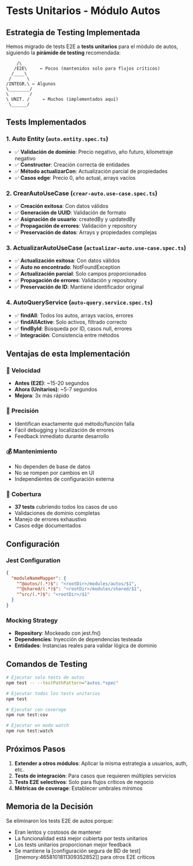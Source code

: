 # Tests Unitarios - Módulo Autos

## Estrategia de Testing Implementada

Hemos migrado de tests E2E a **tests unitarios** para el módulo de autos, siguiendo la **pirámide de testing** recomendada:

```
    /\
   /E2E\     ← Pocos (mantenidos solo para flujos críticos)
  /____\
 /      \
/INTEGR.\ ← Algunos 
\________/
\        /
\ UNIT. /     ← Muchos (implementados aquí)
 \______/
```

## Tests Implementados

### 1. **Auto Entity** (`auto.entity.spec.ts`)
- ✅ **Validación de dominio**: Precio negativo, año futuro, kilometraje negativo
- ✅ **Constructor**: Creación correcta de entidades
- ✅ **Método actualizarCon**: Actualización parcial de propiedades
- ✅ **Casos edge**: Precio 0, año actual, arrays vacíos

### 2. **CrearAutoUseCase** (`crear-auto.use-case.spec.ts`)
- ✅ **Creación exitosa**: Con datos válidos
- ✅ **Generación de UUID**: Validación de formato
- ✅ **Asignación de usuario**: createdBy y updatedBy
- ✅ **Propagación de errores**: Validación y repository
- ✅ **Preservación de datos**: Arrays y propiedades complejas

### 3. **ActualizarAutoUseCase** (`actualizar-auto.use-case.spec.ts`)
- ✅ **Actualización exitosa**: Con datos válidos
- ✅ **Auto no encontrado**: NotFoundException
- ✅ **Actualización parcial**: Solo campos proporcionados
- ✅ **Propagación de errores**: Validación y repository
- ✅ **Preservación de ID**: Mantiene identificador original

### 4. **AutoQueryService** (`auto-query.service.spec.ts`)
- ✅ **findAll**: Todos los autos, arrays vacíos, errores
- ✅ **findAllActive**: Solo activos, filtrado correcto
- ✅ **findById**: Búsqueda por ID, casos null, errores
- ✅ **Integración**: Consistencia entre métodos

## Ventajas de esta Implementación

### 🚀 **Velocidad**
- **Antes (E2E)**: ~15-20 segundos
- **Ahora (Unitarios)**: ~5-7 segundos
- **Mejora**: 3x más rápido

### 🎯 **Precisión**
- Identifican exactamente qué método/función falla
- Fácil debugging y localización de errores
- Feedback inmediato durante desarrollo

### 💰 **Mantenimiento**
- No dependen de base de datos
- No se rompen por cambios en UI
- Independientes de configuración externa

### 🔧 **Cobertura**
- **37 tests** cubriendo todos los casos de uso
- Validaciones de dominio completas
- Manejo de errores exhaustivo
- Casos edge documentados

## Configuración

### Jest Configuration
```json
{
  "moduleNameMapper": {
    "^@autos/(.*)$": "<rootDir>/modules/autos/$1",
    "^@shared/(.*)$": "<rootDir>/modules/shared/$1",
    "^src/(.*)$": "<rootDir>/$1"
  }
}
```

### Mocking Strategy
- **Repository**: Mockeado con jest.fn()
- **Dependencies**: Inyección de dependencias testeada
- **Entidades**: Instancias reales para validar lógica de dominio

## Comandos de Testing

```bash
# Ejecutar solo tests de autos
npm test -- --testPathPattern="autos.*spec"

# Ejecutar todos los tests unitarios
npm test

# Ejecutar con coverage
npm run test:cov

# Ejecutar en modo watch
npm run test:watch
```

## Próximos Pasos

1. **Extender a otros módulos**: Aplicar la misma estrategia a usuarios, auth, etc.
2. **Tests de integración**: Para casos que requieren múltiples servicios
3. **Tests E2E selectivos**: Solo para flujos críticos de negocio
4. **Métricas de coverage**: Establecer umbrales mínimos

## Memoria de la Decisión

Se eliminaron los tests E2E de autos porque:
- Eran lentos y costosos de mantener
- La funcionalidad está mejor cubierta por tests unitarios
- Los tests unitarios proporcionan mejor feedback
- Se mantiene la [configuración segura de BD de test][[memory:4658101811309352852]] para otros E2E críticos 